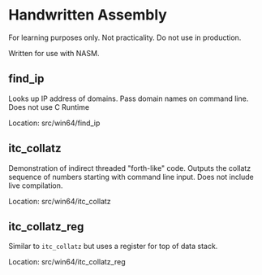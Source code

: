 # Handwritten Assembly

For learning purposes only. Not practicality. Do not use in production.

Written for use with NASM.


## find_ip

Looks up IP address of domains.
Pass domain names on command line.
Does not use C Runtime

Location: src/win64/find_ip

## itc_collatz

Demonstration of indirect threaded "forth-like" code.
Outputs the collatz sequence of numbers starting with
command line input.
Does not include live compilation.

Location: src/win64/itc_collatz

## itc_collatz_reg

Similar to `itc_collatz` but uses a register for top of data stack.

Location: src/win64/itc_collatz_reg